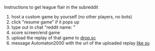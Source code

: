 Instructions to get league flair in the subreddit

1. host a custom game by yourself (no other players, no bots)
2. click "resume game" if it pops up
3. type out in chat "reddit name: <redditname>"
4. score screen/end game
5. upload the replay of that game to [drop.sc](http://drop.sc/)
6. message Automaton2000 with the url of the uploaded replay [like so](http://www.reddit.com/message/compose/?to=Automaton2000&subject=account%20link%20replay&message=http://drop.sc/123456789)
